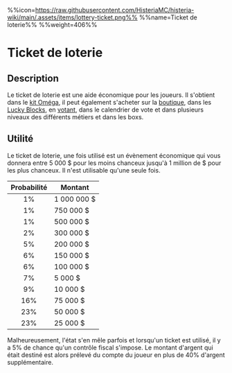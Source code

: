 %%icon=https://raw.githubusercontent.com/HisteriaMC/histeria-wiki/main/.assets/items/lottery-ticket.png%%
%%name=Ticket de loterie%%
%%weight=406%%

# Ticket de loterie

## Description
Le ticket de loterie est une aide économique pour les joueurs. Il s'obtient dans le [kit Oméga](https://histeria.fr/wiki/récompenses/kits), il peut également s'acheter sur la [boutique](https://shop.histeria.fr/category/grade-a-vie-bedrock), dans les [Lucky Blocks](https://histeria.fr/wiki/blocs/lucky-block), en [votant](https://minecraftpocket-servers.com/server/82450/vote), dans le calendrier de vote et dans plusieurs niveaux des différents métiers et dans les boxs.

## Utilité 
Le ticket de loterie, une fois utilisé est un évènement économique qui vous donnera entre 5 000 $ pour les moins chanceux jusqu'à 1 million de $ pour les plus chanceux. Il n'est utilisable qu'une seule fois.

| Probabilité     | Montant      | 
|:---------------:|--------------|
| 1%              | 1 000 000 $  |
| 1%              | 750 000 $    |
| 1%              | 500 000 $    |
| 2%              | 300 000 $    |
| 5%              | 200 000 $    |
| 6%              | 150 000 $    |
| 6%              | 100 000 $    |
| 7%              | 5 000 $      |
| 9%              | 10 000 $     |
| 16%             | 75 000 $     |
| 23%             | 50 000 $     |
| 23%             | 25 000 $     |


Malheureusement, l'état s'en mêle parfois et lorsqu'un ticket est utilisé, il y a 5% de chance qu'un contrôle fiscal s'impose. Le montant d'argent qui était destiné est alors prélevé du compte du joueur en plus de 40% d'argent supplémentaire.
